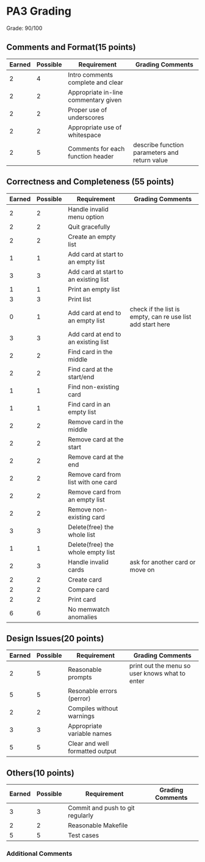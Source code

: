 # PA3 Grading

Grade: 90/100

## Comments and Format(15 points)

| Earned | Possible | Requirement                                   | Grading Comments |
|--------|----------|-----------------------------------------------|------------------|
|     2   | 4        | Intro comments complete and clear |                  
|     2   | 2        | Appropriate in-line commentary given |                  
|     2   | 2        | Proper use of underscores |                  
|      2  | 2        | Appropriate use of whitespace |                
|     2   | 5        | Comments for each function header | describe function parameters and return value


## Correctness and Completeness (55 points)

| Earned | Possible | Requirement                                   | Grading Comments |
|--------|----------|-----------------------------------------------|------------------|
|     2   | 2        | Handle invalid menu option |                                   
|     2   | 2        | Quit gracefully|                  
|     2   | 2        | Create an empty list |              
|     1   | 1        | Add card at start to an empty list |  
|     3   | 3        | Add card at start to an existing list |                  
|     1   | 1        | Print an empty list|                  
|     3   | 3        | Print list|                  
|     0   | 1        | Add card at end to an empty list | check if the list is empty, can re use list add start here 
|     3   | 3        | Add card at end to an existing list |                  
|     2   | 2        | Find card in the middle |                  
|     2   | 2        | Find card at the start/end |                  
|     1   | 1        | Find non-existing card |                  
|     1   | 1        | Find card in an empty list |
|     2   | 2        | Remove card in the middle |                  
|     2   | 2        | Remove card at the start |                  
|     2   | 2        | Remove card at the end | 
|     2   | 2        | Remove card from list with one card |                                   
|     2   | 2        | Remove card from an empty list |                  
|     2   | 2        | Remove non-existing card |                                   
|     3   | 3        | Delete(free) the whole list |                                   
|     1   | 1        | Delete(free) the whole empty list |                                   
|     2   | 3        | Handle invalid cards |     ask for another card or move on                              
|     2   | 2        | Create card |                                   
|     2   | 2        | Compare card |                                   
|     2   | 2        | Print card |                                   
|     6   | 6        | No memwatch anomalies |                                   
           

## Design Issues(20 points)
     

| Earned | Possible | Requirement                                   | Grading Comments |
|--------|----------|-----------------------------------------------|------------------|
|     2  | 5        | Reasonable prompts |   print out the menu so user knows what to enter             
|     5  | 5        | Resonable errors (perror) |                  
|     2   | 2        | Compiles without warnings |                  
|      3  | 3        | Appropriate variable names |                 
|      5 | 5        | Clear and well formatted output |     
           

## Others(10 points)
     

| Earned | Possible | Requirement                                   | Grading Comments |
|--------|----------|-----------------------------------------------|------------------|
|     3   | 3        | Commit and push to git regularly |                  
|     2   | 2        | Reasonable Makefile |  
|     5   | 5        | Test cases |  

### Additional Comments
